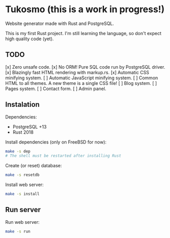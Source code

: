 # Tukosmo (this is a work in progress!)
Website generator made with Rust and PostgreSQL.

This is my first Rust project. I'm still learning the language,
so don't expect high quality code (yet).

## TODO

[x] Zero unsafe code.
[x] No ORM! Pure SQL code run by PostgreSQL driver.
[x] Blazingly fast HTML rendering with markup.rs.
[x] Automatic CSS minifying system.
[ ] Automatic JavaScript minifying system.
[ ] Common HTML to all themes. A new theme is a single CSS file!
[ ] Blog system.
[ ] Pages system.
[ ] Contact form.
[ ] Admin panel.

## Instalation

Dependencies:

- PostgreSQL +13
- Rust 2018

Install dependencies (only on FreeBSD for now):

```sh
make -s dep
# The shell must be restarted after installing Rust
```

Create (or reset) database:

```sh
make -s resetdb
```

Install web server:

```sh
make -s install
```

## Run server

Run web server:

```sh
make -s run
```
